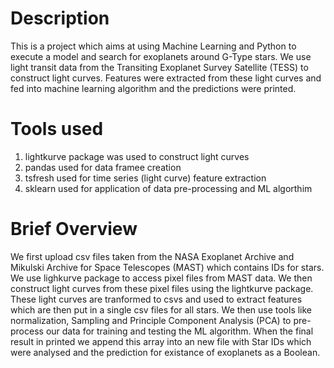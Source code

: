 # Description
This is a project which aims at using Machine Learning and Python to execute a model and search for exoplanets around G-Type stars. We use light transit data from the Transiting Exoplanet Survey Satellite (TESS) to construct light curves. Features were extracted from these light curves and fed into machine learning algorithm and the predictions were printed. 

# Tools used
1) lightkurve package was used to construct light curves
2) pandas used for data framee creation
3) tsfresh used for time series (light curve) feature extraction
4) sklearn used for application of data pre-processing and ML algorthim

# Brief Overview
We first upload csv files taken from the NASA Exoplanet Archive and Mikulski Archive for Space Telescopes (MAST) which contains IDs for stars. We use lighkurve package to access pixel files from MAST data. We then construct light curves from these pixel files using the lightkurve package. These light curves are tranformed to csvs and used to extract features which are then put in a single csv files for all stars. We then use tools like normalization, Sampling and Principle Component Analysis (PCA) to pre-process our data for training and testing the ML algorithm. When the final result in printed we append this array into an new file with Star IDs which were analysed and the prediction for existance of exoplanets as a Boolean.
